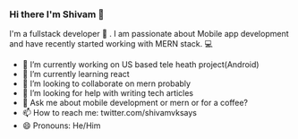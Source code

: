 ### Hi there I'm Shivam 👋

I'm a fullstack developer :space_invader: . I am passionate about Mobile app development and have recently started working with MERN stack. :computer:  

- 🔭 I’m currently working on US based tele heath project(Android)
- 🌱 I’m currently learning react
- 👯 I’m looking to collaborate on mern probably
- 🤔 I’m looking for help with writing tech articles
- 💬 Ask me about mobile development or mern or for a coffee?
- 📫 How to reach me: twitter.com/shivamvksays
- 😄 Pronouns: He/Him
